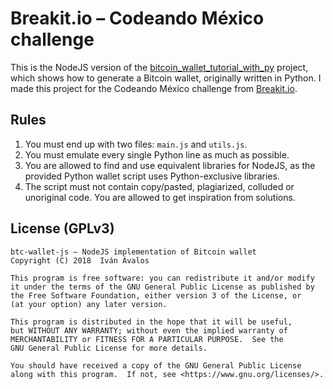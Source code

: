 # Breakit.io – Codeando México challenge

This is the NodeJS version of the <a href="https://github.com/morfin/bitcoin_wallet_tutorial_with_py">bitcoin\_wallet\_tutorial\_with\_py</a> project, which shows how to generate a Bitcoin wallet, originally written in Python. I made this project for the Codeando México challenge from <a href="https://breakit.io">Breakit.io</a>.

## Rules

1. You must end up with two files: `main.js` and `utils.js`.
2. You must emulate every single Python line as much as possible.
3. You are allowed to find and use equivalent libraries for NodeJS, as the provided Python wallet script uses Python-exclusive libraries.
4. The script must not contain copy/pasted, plagiarized, colluded or unoriginal code. You are allowed to get inspiration from solutions.

## License (GPLv3)

```
btc-wallet-js – NodeJS implementation of Bitcoin wallet
Copyright (C) 2018  Iván Ávalos

This program is free software: you can redistribute it and/or modify
it under the terms of the GNU General Public License as published by
the Free Software Foundation, either version 3 of the License, or
(at your option) any later version.

This program is distributed in the hope that it will be useful,
but WITHOUT ANY WARRANTY; without even the implied warranty of
MERCHANTABILITY or FITNESS FOR A PARTICULAR PURPOSE.  See the
GNU General Public License for more details.

You should have received a copy of the GNU General Public License
along with this program.  If not, see <https://www.gnu.org/licenses/>.
```